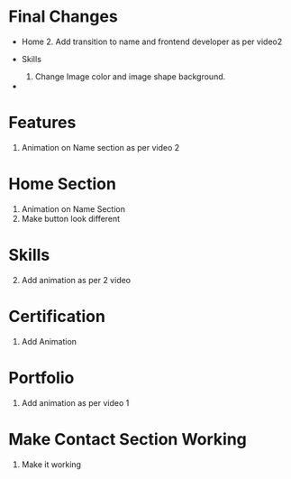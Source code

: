 # Final Changes
- Home 
    2. Add transition to name and frontend developer as per video2
- Skills
    1. Change Image color and image shape background.

- 
# Features
1. Animation on Name section as per video 2

# Home Section
1. Animation on Name Section
2. Make button look different

# Skills
2. Add animation as per 2 video

# Certification
1. Add Animation 

# Portfolio
1. Add animation as per video 1 

# Make Contact Section Working
1. Make it working


